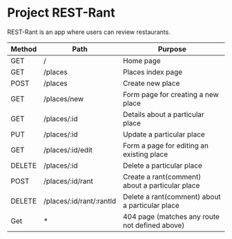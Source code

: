 # Project REST-Rant

REST-Rant is an app where users can review restaurants.

| Method    | Path                     | Purpose                                         | 
| --------- | ------------------------ | ----------------------------------------------- |
| GET       |  /                       | Home page                                       |
| GET       | /places                  | Places index page                               |
| POST      | /places                  | Create new place                                |
| GET       | /places/new              | Form page for creating a new place              |
| GET       | /places/:id              | Details about a particular place                |
| PUT       | /places/:id              | Update a particular place                       |
| GET       | /places/:id/edit         | Form a page for editing an existing place       |
| DELETE    | /places/:id              | Delete a particular place                       |
| POST      | /places/:id/rant         | Create a rant(comment) about a particular place |
| DELETE    | /places/:id/rant/:rantld | Delete a rant(comment) about a particular place |
| Get       | *                        | 404 page (matches any route not defined above)  |